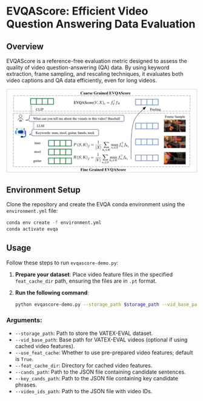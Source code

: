 # EVQAScore: Efficient Video Question Answering Data Evaluation

## Overview
EVQAScore is a reference-free evaluation metric designed to assess the quality of video question-answering (QA) data. By using keyword extraction, frame sampling, and rescaling techniques, it evaluates both video captions and QA data efficiently, even for long videos.


![EVQAScore Example](evqascore/images/EVQAScore.png)

## Environment Setup
Clone the repository and create the EVQA conda environment using the `environment.yml` file:

```bash
conda env create -f environment.yml
conda activate evqa
```

## Usage
Follow these steps to run `evqascore-demo.py`:

1. **Prepare your dataset**: Place video feature files in the specified `feat_cache_dir` path, ensuring the files are in `.pt` format.

2. **Run the following command**:

   ```bash
   python evqascore-demo.py --storage_path $storage_path --vid_base_path $vid_base_path --use_feat_cache True --feat_cache_dir $feat_cache_dir --cands_path $cands_path --key_cands_path $key_cands_path --video_ids_path $video_ids_path

### Arguments:
- `--storage_path`: Path to store the VATEX-EVAL dataset.
- `--vid_base_path`: Base path for VATEX-EVAL videos (optional if using cached video features).
- `--use_feat_cache`: Whether to use pre-prepared video features; default is `True`.
- `--feat_cache_dir`: Directory for cached video features.
- `--cands_path`: Path to the JSON file containing candidate sentences.
- `--key_cands_path`: Path to the JSON file containing key candidate phrases.
- `--video_ids_path`: Path to the JSON file with video IDs.
